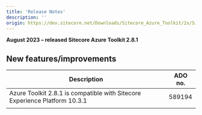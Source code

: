 ```yaml
---
title: 'Release Notes'
description: ''
origin: https://dev.sitecore.net/Downloads/Sitecore_Azure_Toolkit/2x/Sitecore_Azure_Toolkit_281/Release_Notes
---
```


**August 2023 – released Sitecore Azure Toolkit 2.8.1**

## New features/improvements

| Description                                                                  | ADO no. |
| ---------------------------------------------------------------------------- | ------- |
| ​​Azure Toolkit 2.8.1 is compatible with Sitecore Experience Platform 10.3.1 | 589194  |
|  |
